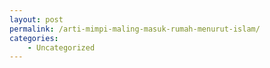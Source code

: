 ```yaml
---
layout: post
permalink: /arti-mimpi-maling-masuk-rumah-menurut-islam/
categories:
    - Uncategorized
---
```


